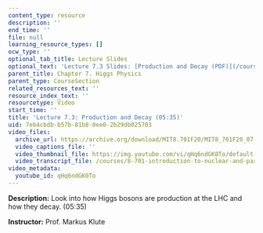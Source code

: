 ```yaml
---
content_type: resource
description: ''
end_time: ''
file: null
learning_resource_types: []
ocw_type: ''
optional_tab_title: Lecture Slides
optional_text: 'Lecture 7.3 Slides: [Production and Decay (PDF)](/courses/8-701-introduction-to-nuclear-and-particle-physics-fall-2020/resources/mit8_701f20_lec7-3)'
parent_title: Chapter 7. Higgs Physics
parent_type: CourseSection
related_resources_text: ''
resource_index_text: ''
resourcetype: Video
start_time: ''
title: 'Lecture 7.3: Production and Decay (05:35)'
uid: 7eb4cbdb-b57b-81b8-0ee0-2b29db025703
video_files:
  archive_url: https://archive.org/download/MIT8.701F20/MIT8_701F20_07-03_productiondecay_300k.mp4
  video_captions_file: ''
  video_thumbnail_file: https://img.youtube.com/vi/qHq6ndGK0To/default.jpg
  video_transcript_file: /courses/8-701-introduction-to-nuclear-and-particle-physics-fall-2020/bb7c4a09733c7bbf866f32f63a4e4a6c_qHq6ndGK0To.pdf
video_metadata:
  youtube_id: qHq6ndGK0To
---
```


**Description:** Look into how Higgs bosons are production at the LHC and how they decay. (05:35)

**Instructor:** Prof. Markus Klute



